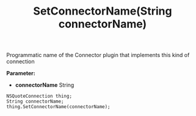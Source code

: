 ﻿---
uid: crmscript_ref_NSQuoteConnection_SetConnectorName
title: SetConnectorName(String connectorName)
intellisense: NSQuoteConnection.SetConnectorName
keywords: NSQuoteConnection, GetConnectorName
so.topic: reference
---

Programmatic name of the Connector plugin that implements this kind of connection

**Parameter:** 
 - **connectorName** String

```crmscript
NSQuoteConnection thing;
String connectorName;
thing.SetConnectorName(connectorName);
```

